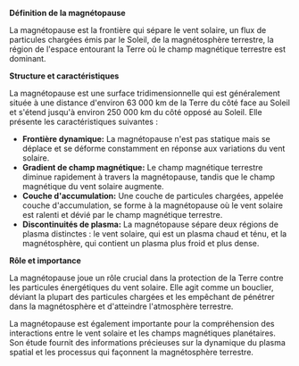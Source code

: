 **Définition de la magnétopause**

La magnétopause est la frontière qui sépare le vent solaire, un flux de particules chargées émis par le Soleil, de la magnétosphère terrestre, la région de l'espace entourant la Terre où le champ magnétique terrestre est dominant.

**Structure et caractéristiques**

La magnétopause est une surface tridimensionnelle qui est généralement située à une distance d'environ 63 000 km de la Terre du côté face au Soleil et s'étend jusqu'à environ 250 000 km du côté opposé au Soleil. Elle présente les caractéristiques suivantes :

* **Frontière dynamique:** La magnétopause n'est pas statique mais se déplace et se déforme constamment en réponse aux variations du vent solaire.
* **Gradient de champ magnétique:** Le champ magnétique terrestre diminue rapidement à travers la magnétopause, tandis que le champ magnétique du vent solaire augmente.
* **Couche d'accumulation:** Une couche de particules chargées, appelée couche d'accumulation, se forme à la magnétopause où le vent solaire est ralenti et dévié par le champ magnétique terrestre.
* **Discontinuités de plasma:** La magnétopause sépare deux régions de plasma distinctes : le vent solaire, qui est un plasma chaud et ténu, et la magnétosphère, qui contient un plasma plus froid et plus dense.

**Rôle et importance**

La magnétopause joue un rôle crucial dans la protection de la Terre contre les particules énergétiques du vent solaire. Elle agit comme un bouclier, déviant la plupart des particules chargées et les empêchant de pénétrer dans la magnétosphère et d'atteindre l'atmosphère terrestre.

La magnétopause est également importante pour la compréhension des interactions entre le vent solaire et les champs magnétiques planétaires. Son étude fournit des informations précieuses sur la dynamique du plasma spatial et les processus qui façonnent la magnétosphère terrestre.